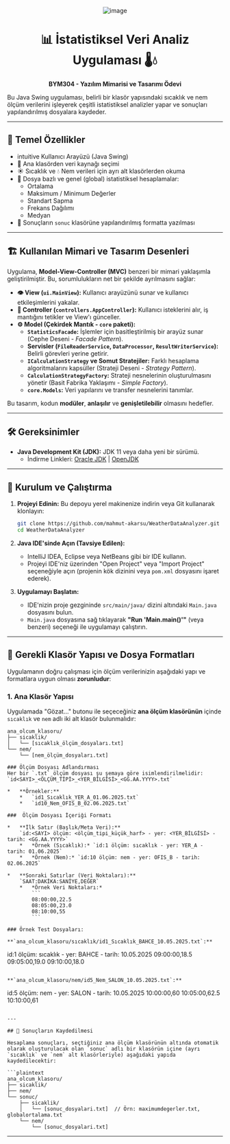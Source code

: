 <div align="center">

![image](https://github.com/user-attachments/assets/72e1d887-6613-4d73-a083-f82f1bdcd3e6)


# 📊 İstatistiksel Veri Analiz Uygulaması 🌡️💧

**BYM304 - Yazılım Mimarisi ve Tasarımı Ödevi**

</div>

Bu Java Swing uygulaması, belirli bir klasör yapısındaki sıcaklık ve nem ölçüm verilerini işleyerek çeşitli istatistiksel analizler yapar ve sonuçları yapılandırılmış dosyalara kaydeder.

---

## 🌟 Temel Özellikler

*    intuitive Kullanıcı Arayüzü (Java Swing)
*   📁 Ana klasörden veri kaynağı seçimi
*   ☀️ Sıcaklık ve 💧 Nem verileri için ayrı alt klasörlerden okuma
*   🧮 Dosya bazlı ve genel (global) istatistiksel hesaplamalar:
    *   Ortalama
    *   Maksimum / Minimum Değerler
    *   Standart Sapma
    *   Frekans Dağılımı
    *   Medyan
*   📝 Sonuçların `sonuc` klasörüne yapılandırılmış formatta yazılması

---

## 🏗️ Kullanılan Mimari ve Tasarım Desenleri

Uygulama, **Model-View-Controller (MVC)** benzeri bir mimari yaklaşımla geliştirilmiştir. Bu, sorumlulukların net bir şekilde ayrılmasını sağlar:

*   **👁️ View (`ui.MainView`):** Kullanıcı arayüzünü sunar ve kullanıcı etkileşimlerini yakalar.
*   **🧠 Controller (`controllers.AppController`):** Kullanıcı isteklerini alır, iş mantığını tetikler ve View'ı günceller.
*   **⚙️ Model (Çekirdek Mantık - `core` paketi):**
    *   **`StatisticsFacade`:** İşlemler için basitleştirilmiş bir arayüz sunar (Cephe Deseni - *Facade Pattern*).
    *   **Servisler (`FileReaderService`, `DataProcessor`, `ResultWriterService`):** Belirli görevleri yerine getirir.
    *   **`ICalculationStrategy` ve Somut Stratejiler:** Farklı hesaplama algoritmalarını kapsüller (Strateji Deseni - *Strategy Pattern*).
    *   **`CalculationStrategyFactory`:** Strateji nesnelerinin oluşturulmasını yönetir (Basit Fabrika Yaklaşımı - *Simple Factory*).
    *   **`core.Models`:** Veri yapılarını ve transfer nesnelerini tanımlar.

Bu tasarım, kodun **modüler**, **anlaşılır** ve **genişletilebilir** olmasını hedefler.

---

## 🛠️ Gereksinimler

*   **Java Development Kit (JDK):** JDK 11 veya daha yeni bir sürümü.
    *   İndirme Linkleri: [Oracle JDK](https://www.oracle.com/java/technologies/downloads/) | [OpenJDK](https://openjdk.java.net/)

---

## 🚀 Kurulum ve Çalıştırma

1.  **Projeyi Edinin:**
    Bu depoyu yerel makinenize indirin veya Git kullanarak klonlayın:
    ```bash
    git clone https://github.com/mahmut-akarsu/WeatherDataAnalyzer.git
    cd WeatherDataAnalyzer
    ```

2.  **Java IDE'sinde Açın (Tavsiye Edilen):**
    *   IntelliJ IDEA, Eclipse veya NetBeans gibi bir IDE kullanın.
    *   Projeyi IDE'niz üzerinden "Open Project" veya "Import Project" seçeneğiyle açın (projenin kök dizinini veya `pom.xml` dosyasını işaret ederek).

3.  **Uygulamayı Başlatın:**
    *   IDE'nizin proje gezgininde `src/main/java/` dizini altındaki `Main.java` dosyasını bulun.
    *   `Main.java` dosyasına sağ tıklayarak **"Run 'Main.main()'"** (veya benzeri) seçeneği ile uygulamayı çalıştırın.

---

## 📁 Gerekli Klasör Yapısı ve Dosya Formatları

Uygulamanın doğru çalışması için ölçüm verilerinizin aşağıdaki yapı ve formatlara uygun olması **zorunludur**:

### 1. Ana Klasör Yapısı
Uygulamada "Gözat..." butonu ile seçeceğiniz **ana ölçüm klasörünün** içinde `sıcaklık` ve `nem` adlı iki alt klasör bulunmalıdır:

```plaintext
ana_olcum_klasoru/
├── sicaklik/
│   └── [sıcaklık_ölçüm_dosyaları.txt]
└── nem/
    └── [nem_ölçüm_dosyaları.txt]

### Ölçüm Dosyası Adlandırması
Her bir `.txt` ölçüm dosyası şu şemaya göre isimlendirilmelidir:
`id<SAYI>_<ÖLÇÜM_TİPİ>_<YER_BİLGİSİ>_<GG.AA.YYYY>.txt`

*   **Örnekler:**
    *   `id1_Sıcaklık_YER_A_01.06.2025.txt`
    *   `id10_Nem_OFIS_B_02.06.2025.txt`

###  Ölçüm Dosyası İçeriği Formatı

*   **İlk Satır (Başlık/Meta Veri):**
    `id:<SAYI> ölçüm: <ölçüm_tipi_küçük_harf> - yer: <YER_BİLGİSİ> - tarih: <GG.AA.YYYY>`
    *   *Örnek (Sıcaklık):* `id:1 ölçüm: sıcaklık - yer: YER_A - tarih: 01.06.2025`
    *   *Örnek (Nem):* `id:10 ölçüm: nem - yer: OFIS_B - tarih: 02.06.2025`

*   **Sonraki Satırlar (Veri Noktaları):**
    `SAAT:DAKİKA:SANİYE,DEĞER`
    *   *Örnek Veri Noktaları:*
        ```
        08:00:00,22.5
        08:05:00,23.0
        08:10:00,55
        ```

### Örnek Test Dosyaları:

**`ana_olcum_klasoru/sıcaklık/id1_Sıcaklık_BAHCE_10.05.2025.txt`:**
```
id:1 ölçüm: sıcaklık - yer: BAHCE - tarih: 10.05.2025
09:00:00,18.5
09:05:00,19.0
09:10:00,18.0
```

**`ana_olcum_klasoru/nem/id5_Nem_SALON_10.05.2025.txt`:**
```
id:5 ölçüm: nem - yer: SALON - tarih: 10.05.2025
10:00:00,60
10:05:00,62.5
10:10:00,61
```

---

## 💾 Sonuçların Kaydedilmesi

Hesaplama sonuçları, seçtiğiniz ana ölçüm klasörünün altında otomatik olarak oluşturulacak olan `sonuc` adlı bir klasörün içine (ayrı `sıcaklık` ve `nem` alt klasörleriyle) aşağıdaki yapıda kaydedilecektir:

```plaintext
ana_olcum_klasoru/
├── sicaklik/
├── nem/
└── sonuc/
    ├── sicaklik/
    │   └── [sonuc_dosyalari.txt]  // Örn: maximumdegerler.txt, globalortalama.txt
    └── nem/
        └── [sonuc_dosyalari.txt]
```

---
